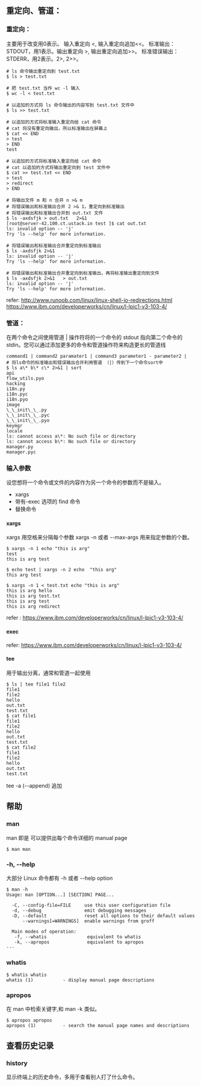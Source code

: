 ## 重定向、管道：
### 重定向：
主要用于改变用0表示。 输入重定向 <, 输入重定向追加<<。
标准输出：STDOUT，用1表示。输出重定向 >, 输出重定向追加>>。
标准错误输出：STDERR，用2表示。2>, 2>>。

```
# ls 命令输出重定向到 test.txt
$ ls > test.txt

# 把 test.txt 当作 wc -l 输入
$ wc -l < test.txt

# 以追加的方式将 ls 命令输出的内容写到 test.txt 文件中
$ ls >> test.txt

# 以追加的方式将标准输入重定向给 cat 命令
# cat 将没有重定向输出，所以标准输出在屏幕上
$ cat << END
> test
> END
test

# 以追加的方式将标准输入重定向给 cat 命令
# cat 以追加的方式将输出重定向到 test 文件中
$ cat >> test.txt << END
> test
> redirect
> END

# 将输出文件 m 和 n 合并 n >& m
# 将错误输出和标准输出合并 2 >& 1，重定向到标准输出
# 将错误输出和标准输出合并到 out.txt 文件
$ ls -axdsfjk > out.txt   2>&1
[root@server-42.100.ct.ustack.in test ]$ cat out.txt
ls: invalid option -- 'j'
Try 'ls --help' for more information.

# 将错误输出和标准输出合并重定向到标准输出
$ ls -axdsfjk 2>&1
ls: invalid option -- 'j'
Try 'ls --help' for more information.

# 将错误输出和标准输出合并重定向到标准输出，再将标准输出重定向到文件
$ ls -axdsfjk 2>&1   > out.txt
ls: invalid option -- 'j'
Try 'ls --help' for more information.
```

refer: http://www.runoob.com/linux/linux-shell-io-redirections.html
       https://www.ibm.com/developerworks/cn/linux/l-lpic1-v3-103-4/

### 管道：
在两个命令之间使用管道 | 操作符将的一个命令的 stdout 指向第二个命令的 stdin。您可以通过添加更多的命令和管道操作符来构造更长的管道线

```
command1 | command2 paramater1 | command3 parameter1 - parameter2 |
# 将ls命令的标准输出和错误输出合并利用管道 （|）传到下一个命令sort中
$ ls a\* b\* c\* 2>&1 | sort
api
flow_utils.pyo
hacking
i18n.py
i18n.pyc
i18n.pyo
image
\_\_init\_\_.py
\_\_init\_\_.pyc
\_\_init\_\_.pyo
keymgr
locale
ls: cannot access a\*: No such file or directory
ls: cannot access b\*: No such file or directory
manager.py
manager.pyc
```

### 输入参数
设您想将一个命令或文件的内容作为另一个命令的参数而不是输入。
- xargs
- 带有-exec 选项的 find 命令
- 替换命令


#### xargs
xargs 用空格来分隔每个参数
xargs -n 或者 --max-args 用来指定参数的个数。

```
$ xargs -n 1 echo "this is arg"
test
this is arg test

$ echo test | xargs -n 2 echo  "this arg"
this arg test

$ xargs -n 1 < test.txt echo "this is arg"
this is arg hello
this is arg test.txt
this is arg test
this is arg redirect
```
refer : https://www.ibm.com/developerworks/cn/linux/l-lpic1-v3-103-4/

#### exec

refer: https://www.ibm.com/developerworks/cn/linux/l-lpic1-v3-103-4/

#### tee
用于输出分离，通常和管道一起使用
```
$ ls | tee file1 file2
file1
file2
hello
out.txt
test.txt
$ cat file1
file1
file2
hello
out.txt
test.txt
$ cat file2
file1
file2
hello
out.txt
test.txt
```
tee -a (--append) 追加

## 帮助

### man
man 即是 可以提供出每个命令详细的 manual page
```
$ man man
```

### -h, --help
大部分 Linux 命令都有 -h 或者 --help option

```
$ man -h
Usage: man [OPTION...] [SECTION] PAGE...

  -C, --config-file=FILE     use this user configuration file
  -d, --debug                emit debugging messages
  -D, --default              reset all options to their default values
      --warnings[=WARNINGS]  enable warnings from groff

  Main modes of operation:
   -f, --whatis               equivalent to whatis
   -k, --apropos              equivalent to apropos
···
```

### whatis
```
$ whatis whatis
whatis (1)           - display manual page descriptions
```

### apropos
在 man 中检索关键字,和 man -k 类似。
```
$ apropos apropos
apropos (1)          - search the manual page names and descriptions
```

## 查看历史记录

### history 
显示终端上的历史命令，多用于查看别人打了什么命令。


